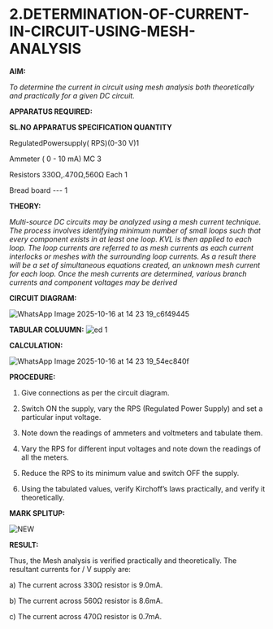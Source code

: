 # 2.DETERMINATION-OF-CURRENT-IN-CIRCUIT-USING-MESH-ANALYSIS

**AIM:**

*To determine the current in circuit using mesh analysis both theoretically and practically for a given DC circuit.*

**APPARATUS REQUIRED:**

**SL.NO	APPARATUS	SPECIFICATION	QUANTITY**

  RegulatedPowersupply( RPS)(0-30 V)1
	
  Ammeter	( 0 - 10 mA) MC	3
	
  Resistors	330Ω,.470Ω,560Ω	Each 1
	
  Bread board	---	1

**THEORY:**

*Multi-source DC circuits may be analyzed using a mesh current technique. The process involves identifying minimum number of small loops such that every component exists in at least one loop. KVL is then applied to each loop. The loop currents are referred to as mesh currents as each current interlocks or meshes with the surrounding loop currents. As a result there will be a set of simultaneous equations created, an unknown mesh current for each loop. Once the mesh currents are determined, various branch currents and component voltages may be derived*

**CIRCUIT DIAGRAM:**

![WhatsApp Image 2025-10-16 at 14 23 19_c6f49445](https://github.com/user-attachments/assets/0351f287-482a-485d-8259-0d2e45fe06dc)

**TABULAR COLUUMN:**
![ed 1](https://github.com/user-attachments/assets/d3e08229-488e-45f5-a9eb-09366e46d32c)


**CALCULATION:**

![WhatsApp Image 2025-10-16 at 14 23 19_54ec840f](https://github.com/user-attachments/assets/de7786cd-296f-493e-94ea-7deca009469c)


**PROCEDURE:** 


1.	Give connections as per the circuit diagram.

2.	Switch ON the supply, vary the RPS (Regulated Power Supply) and set a particular input voltage.

3.	Note down the readings of ammeters and voltmeters and tabulate them.

4.	Vary the RPS for different input voltages and note down the readings of all the meters.

5.	Reduce the RPS to its minimum value and switch OFF the supply.

6.	Using the tabulated values, verify Kirchoff’s laws practically, and verify it theoretically.


**MARK SPLITUP:**


![NEW](https://github.com/user-attachments/assets/d0aca391-8679-4a2e-85b5-56c04d9c3f9b)

   **RESULT:**

Thus, the Mesh analysis is verified practically and theoretically. The resultant currents for 	/	V supply are:

a)	The current across 330Ω resistor is	9.0mA.

b)	The current across 560Ω resistor is	8.6mA.

c)	The current across 470Ω resistor is	0.7mA.

